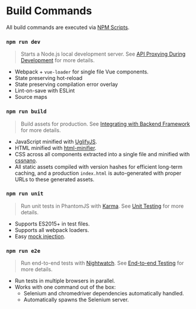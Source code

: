 # Build Commands

All build commands are executed via [NPM Scripts](https://docs.npmjs.com/misc/scripts).

### `npm run dev`

> Starts a Node.js local development server. See [API Proxying During Development](proxy.md) for more details.

- Webpack + `vue-loader` for single file Vue components.
- State preserving hot-reload
- State preserving compilation error overlay
- Lint-on-save with ESLint
- Source maps

### `npm run build`

> Build assets for production. See [Integrating with Backend Framework](backend.md) for more details.

- JavaScript minified with [UglifyJS](https://github.com/mishoo/UglifyJS2).
- HTML minified with [html-minifier](https://github.com/kangax/html-minifier).
- CSS across all components extracted into a single file and minified with [cssnano](https://github.com/ben-eb/cssnano).
- All static assets compiled with version hashes for efficient long-term caching, and a production `index.html` is auto-generated with proper URLs to these generated assets.

### `npm run unit`

> Run unit tests in PhantomJS with [Karma](https://karma-runner.github.io/). See [Unit Testing](unit.md) for more details.

- Supports ES2015+ in test files.
- Supports all webpack loaders.
- Easy [mock injection](http://vuejs.github.io/vue-loader/en/workflow/testing-with-mocks.html).

### `npm run e2e`

> Run end-to-end tests with [Nightwatch](http://nightwatchjs.org/). See [End-to-end Testing](e2e.md) for more details.

- Run tests in multiple browsers in parallel.
- Works with one command out of the box:
  - Selenium and chromedriver dependencies automatically handled.
  - Automatically spawns the Selenium server.
